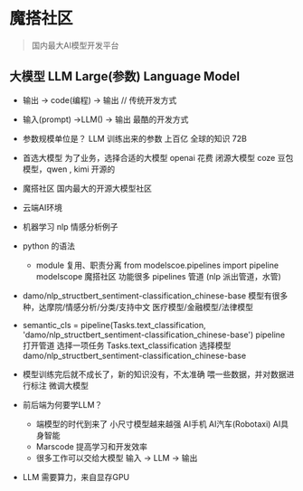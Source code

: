 # 魔搭社区
> 国内最大AI模型开发平台

##  大模型  LLM Large(参数) Language Model
- 输出 -> code(编程) -> 输出 // 传统开发方式
- 输入(prompt) ->LLM() -> 输出 最酷的开发方式
- 参数规模单位是？ LLM 训练出来的参数 上百亿 全球的知识  72B

- 首选大模型
  为了业务，选择合适的大模型
    openai 花费 闭源大模型
    coze 豆包模型，qwen , kimi 开源的 
- 魔搭社区 
  国内最大的开源大模型社区


- 云端AI环境
- 机器学习 nlp
  情感分析例子
- python 的语法
  - module 复用、职责分离
    from modelscoe.pipelines import pipeline
    modelscope 魔搭社区 功能很多 pipelines 管道 (nlp 派出管道，水管)

- damo/nlp_structbert_sentiment-classification_chinese-base
  模型有很多种，达摩院/情感分析/分类/支持中文
  医疗模型/金融模型/法律模型

- semantic_cls = pipeline(Tasks.text_classification, 'damo/nlp_structbert_sentiment-classification_chinese-base')
  pipeline 打开管道
  选择一项任务 Tasks.text_classification
  选择模型 damo/nlp_structbert_sentiment-classification_chinese-base


- 模型训练完后就不成长了，新的知识没有，不太准确
  喂一些数据，并对数据进行标注 微调大模型 


- 前后端为何要学LLM？
  - 端模型的时代到来了
    小尺寸模型越来越强 AI手机 AI汽车(Robotaxi) AI具身智能
  - Marscode 提高学习和开发效率
  - 很多工作可以交给大模型
    输入 -> LLM -> 输出

- LLM 需要算力，来自显存GPU
    